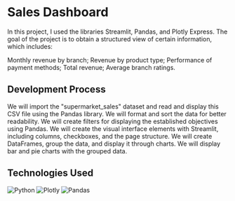 # Sales Dashboard
In this project, I used the libraries Streamlit, Pandas, and Plotly Express.
The goal of the project is to obtain a structured view of certain information, which includes:

Monthly revenue by branch;
Revenue by product type;
Performance of payment methods;
Total revenue;
Average branch ratings.

## Development Process
We will import the "supermarket_sales" dataset and read and display this CSV file using the Pandas library.
We will format and sort the data for better readability.
We will create filters for displaying the established objectives using Pandas.
We will create the visual interface elements with Streamlit, including columns, checkboxes, and the page structure.
We will create DataFrames, group the data, and display it through charts.
We will display bar and pie charts with the grouped data.

## Technologies Used
![Python](https://img.shields.io/badge/python-3670A0?style=for-the-badge&logo=python&logoColor=ffdd54) ![Plotly](https://img.shields.io/badge/Plotly%20-%20white?style=for-the-badge&logo=Plotly&labelColor=black&color=white) ![Pandas](https://img.shields.io/badge/pandas-%23150458.svg?style=for-the-badge&logo=pandas&logoColor=white)
